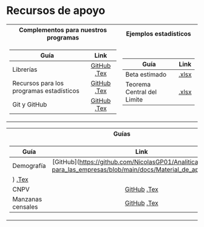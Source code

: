 # Recursos de apoyo

<table>
<tr><th>Complementos para nuestros programas</th><th>Ejemplos estadísticos</th></tr>
<tr><td>
  
| Guía   |      Link      | 
|----------|:-------------:|
| Librerías | [GitHub](https://github.com/NicolasGP01/Analitica_de_datos-para_las_empresas/blob/main/docs/Material_de_apoyo/Packages.pdf) [.Tex](https://es.overleaf.com/project/65fb4f1de3b872f2be7110db) |
| Recursos para los programas estadísticos | [GitHub](https://github.com/NicolasGP01/Analitica_de_datos-para_las_empresas/blob/main/docs/Material_de_apoyo/Recursos_Medicion.pdf) [.Tex](https://es.overleaf.com/project/65ce608e4ee75a6fbec23c89) |
| Git y GitHub | [GitHub](https://github.com/NicolasGP01/Analitica_de_datos-para_las_empresas/blob/main/docs/Material_de_apoyo/1_Git_and_GitHub.pdf) [.Tex](https://es.overleaf.com/project/66edfd057a071842bee7241f) |

</td><td>

| Guía   |      Link      | 
|----------|:-------------:|
| Beta estimado | [.xlsx](https://github.com/NicolasGP01/Analitica_de_datos-para_las_empresas/blob/main/docs/Material_de_apoyo/Regresion_Lineal.xlsx) |
| Teorema Central del Limite | [.xlsx](https://github.com/NicolasGP01/Analitica_de_datos-para_las_empresas/blob/main/docs/Material_de_apoyo/Teorema%20central%20del%20limite.xlsx) |

</td></tr> </table>

<table>
<tr><th>Guías</th><th>Otro</th></tr>
<tr><td>
  
| Guía   |      Link      | 
|----------|:-------------:|
| Demografía | [GitHub](https://github.com/NicolasGP01/Analitica_de_datos-para_las_empresas/blob/main/docs/Material_de_apoyo/1G.pdf
) [.Tex](https://es.overleaf.com/project/65d81caec619c258e7ce79fd) |
| CNPV | [GitHub](https://github.com/NicolasGP01/Analitica_de_datos-para_las_empresas/blob/main/docs/Material_de_apoyo/2G.pdf) [.Tex](https://es.overleaf.com/project/65d8fe53fb120bf55bc6151d) |
| Manzanas censales | [GitHub](https://github.com/NicolasGP01/Analitica_de_datos-para_las_empresas/blob/main/docs/Material_de_apoyo/3G.pdf) [.Tex](https://es.overleaf.com/project/65df558abe557e4cc82ebf3d) |

</td><td>

| Guía   |      Link      | 
|----------|:-------------:|
| Introducción a Python |  [Script](https://github.com/NicolasGP01/Tecnicas-de-medicion-economica/blob/main/UNIDAD1/Material/Introducci%C3%B3n%20a%20Python%201.0.py) |
| col 2 is |    centered   |

</td></tr> </table>

<!-- https://www.youtube.com/watch?v=KoLAlcBv290 -->
